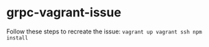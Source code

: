 # grpc-vagrant-issue
Follow these steps to recreate the issue:
`vagrant up
vagrant ssh
npm install`
